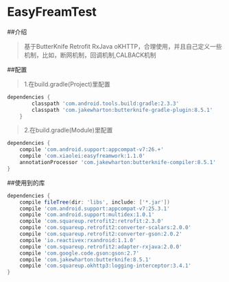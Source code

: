 # EasyFreamTest
##介绍
>基于ButterKnife Retrofit RxJava oKHTTP，合理使用，并且自己定义一些机制，比如，断网机制，回调机制,CALBACK机制

##配置
>  1.在build.gradle(Project)里配置
```gradle
dependencies {
        classpath 'com.android.tools.build:gradle:2.3.3'
        classpath 'com.jakewharton:butterknife-gradle-plugin:8.5.1'
    }
```

>  2.在build.gradle(Module)里配置
```gradle
dependencies {
    compile 'com.android.support:appcompat-v7:26.+'
    compile 'com.xiaolei:easyfreamwork:1.1.0'
    annotationProcessor 'com.jakewharton:butterknife-compiler:8.5.1'
}
```

##使用到的库
```gradle
dependencies {
    compile fileTree(dir: 'libs', include: ['*.jar'])
    compile 'com.android.support:appcompat-v7:25.3.1'
    compile 'com.android.support:multidex:1.0.1'
    compile 'com.squareup.retrofit2:retrofit:2.3.0'
    compile 'com.squareup.retrofit2:converter-scalars:2.0.0'
    compile 'com.squareup.retrofit2:converter-gson:2.0.2'
    compile 'io.reactivex:rxandroid:1.1.0'
    compile 'com.squareup.retrofit2:adapter-rxjava:2.0.0'
    compile 'com.google.code.gson:gson:2.7'
    compile 'com.jakewharton:butterknife:8.5.1'
    compile 'com.squareup.okhttp3:logging-interceptor:3.4.1'
}
```
